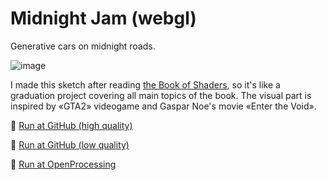 # Midnight Jam (webgl)
Generative cars on midnight roads.

![image](https://user-images.githubusercontent.com/38255514/163983518-ab0e2326-2cd8-452f-9aa6-f9832b8a6ede.png)

I made this sketch after reading [the Book of Shaders](https://thebookofshaders.com/), so it's like a graduation project covering all main topics of the book. The visual part is inspired by «GTA2» videogame and Gaspar Noe's movie «Enter the Void». 

🚀 [Run at GitHub (high quality)](https://hayabuzo.github.io/Midnight-Jam/)

💾 [Run at GitHub (low quality)](https://hayabuzo.github.io/Midnight-Jam/?q=1)

🏓 [Run at OpenProcessing](https://openprocessing.org/sketch/1524213)
